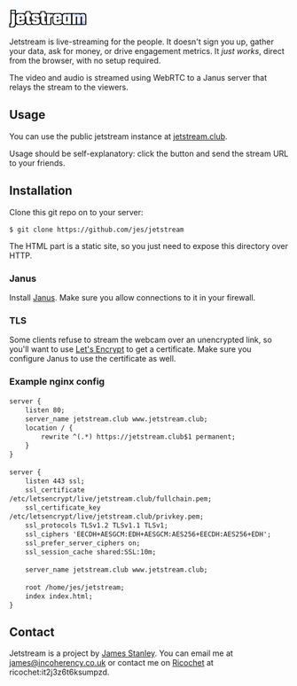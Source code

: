 ![Jetstream](img/jetstream.png)

Jetstream is live-streaming for the people. It doesn't sign you up, gather your data, ask for money, or drive engagement metrics. It *just works*, direct from the browser, with no setup required.

The video and audio is streamed using WebRTC to a Janus server that relays the stream to the viewers.

## Usage

You can use the public jetstream instance at [jetstream.club](https://jetstream.club).

Usage should be self-explanatory: click the button and send the stream URL to your friends.


## Installation

Clone this git repo on to your server:

    $ git clone https://github.com/jes/jetstream

The HTML part is a static site, so you just need to expose this directory over HTTP.

### Janus

Install [Janus](https://github.com/meetecho/janus-gateway). Make sure you allow connections to it in your firewall.

### TLS

Some clients refuse to stream the webcam over an unencrypted link, so you'll want to use [Let's Encrypt](https://letsencrypt.org/) to get a certificate. Make sure you configure Janus to use the certificate as well.

### Example nginx config

```
server {
    listen 80;
    server_name jetstream.club www.jetstream.club;
    location / {
        rewrite ^(.*) https://jetstream.club$1 permanent;
    }
}

server {
    listen 443 ssl;
    ssl_certificate /etc/letsencrypt/live/jetstream.club/fullchain.pem;
    ssl_certificate_key /etc/letsencrypt/live/jetstream.club/privkey.pem;
    ssl_protocols TLSv1.2 TLSv1.1 TLSv1;
    ssl_ciphers 'EECDH+AESGCM:EDH+AESGCM:AES256+EECDH:AES256+EDH';
    ssl_prefer_server_ciphers on;
    ssl_session_cache shared:SSL:10m;

    server_name jetstream.club www.jetstream.club;

    root /home/jes/jetstream;
    index index.html;
}
```

## Contact

Jetstream is a project by [James Stanley](https://incoherency.co.uk/). You can email me at [james@incoherency.co.uk](mailto:james@incoherency.co.uk) or contact me on [Ricochet](https://ricochet.im/) at ricochet:it2j3z6t6ksumpzd.
